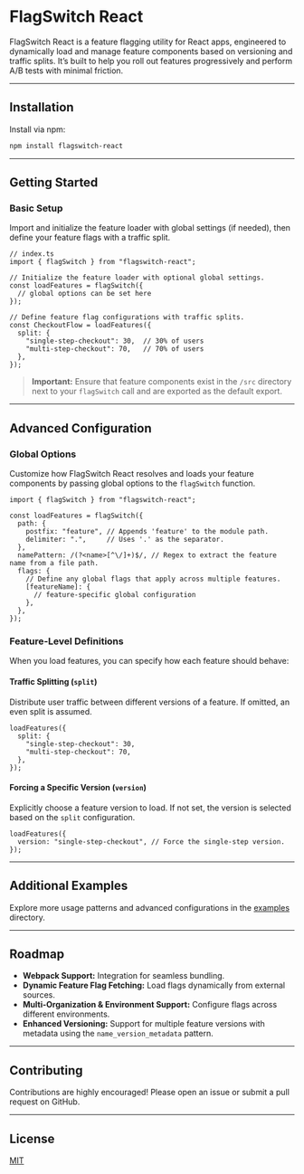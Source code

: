 # FlagSwitch React

FlagSwitch React is a feature flagging utility for React apps, engineered to dynamically load and manage feature components based on versioning and traffic splits. It’s built to help you roll out features progressively and perform A/B tests with minimal friction.

---

## Installation

Install via npm:

```bash
npm install flagswitch-react
```

---

## Getting Started

### Basic Setup

Import and initialize the feature loader with global settings (if needed), then define your feature flags with a traffic split.

```tsx
// index.ts
import { flagSwitch } from "flagswitch-react";

// Initialize the feature loader with optional global settings.
const loadFeatures = flagSwitch({
  // global options can be set here
});

// Define feature flag configurations with traffic splits.
const CheckoutFlow = loadFeatures({
  split: {
    "single-step-checkout": 30,  // 30% of users
    "multi-step-checkout": 70,   // 70% of users
  },
});
```

> **Important:** Ensure that feature components exist in the `/src` directory next to your `flagSwitch` call and are exported as the default export.

---

## Advanced Configuration

### Global Options

Customize how FlagSwitch React resolves and loads your feature components by passing global options to the `flagSwitch` function.

```tsx
import { flagSwitch } from "flagswitch-react";

const loadFeatures = flagSwitch({
  path: {
    postfix: "feature", // Appends 'feature' to the module path.
    delimiter: ".",     // Uses '.' as the separator.
  },
  namePattern: /(?<name>[^\/]+)$/, // Regex to extract the feature name from a file path.
  flags: {
    // Define any global flags that apply across multiple features.
    [featureName]: {
      // feature-specific global configuration
    },
  },
});
```

### Feature-Level Definitions

When you load features, you can specify how each feature should behave:

#### Traffic Splitting (`split`)

Distribute user traffic between different versions of a feature. If omitted, an even split is assumed.

```tsx
loadFeatures({
  split: {
    "single-step-checkout": 30,
    "multi-step-checkout": 70,
  },
});
```

#### Forcing a Specific Version (`version`)

Explicitly choose a feature version to load. If not set, the version is selected based on the `split` configuration.

```tsx
loadFeatures({
  version: "single-step-checkout", // Force the single-step version.
});
```

---

## Additional Examples

Explore more usage patterns and advanced configurations in the [examples](https://github.com/arseniyx/flagswitch-react/tree/main/examples) directory.

---

## Roadmap

- **Webpack Support:** Integration for seamless bundling.
- **Dynamic Feature Flag Fetching:** Load flags dynamically from external sources.
- **Multi-Organization & Environment Support:** Configure flags across different environments.
- **Enhanced Versioning:** Support for multiple feature versions with metadata using the `name_version_metadata` pattern.

---

## Contributing

Contributions are highly encouraged! Please open an issue or submit a pull request on GitHub.

---

## License

[MIT](https://choosealicense.com/licenses/mit/)